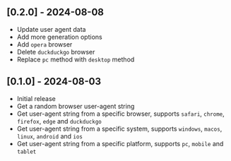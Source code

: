 ## [0.2.0] - 2024-08-08

- Update user agent data
- Add more generation options
- Add `opera` browser
- Delete `duckduckgo` browser
- Replace `pc` method with `desktop` method

## [0.1.0] - 2024-08-03

- Initial release
- Get a random browser user-agent string
- Get user-agent string from a specific browser, supports `safari`, `chrome`, `firefox`, `edge` and `duckduckgo`
- Get user-agent string from a specific system, supports `windows`, `macos`, `linux`, `android` and `ios`
- Get user-agent string from a specific platform, supports `pc`, `mobile` and `tablet`
